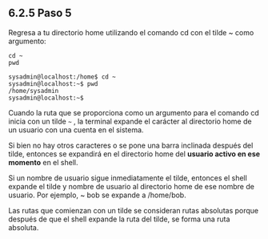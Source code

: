 ## 6.2.5 Paso 5
Regresa a tu directorio home utilizando el comando cd con el tilde ~ como argumento:

	cd ~
	pwd

```shell-session
sysadmin@localhost:/home$ cd ~
sysadmin@localhost:~$ pwd
/home/sysadmin
sysadmin@localhost:~$
```

Cuando la ruta que se proporciona como un argumento para el comando cd inicia con un tilde `~` , la terminal expande el carácter al directorio home de un usuario con una cuenta en el sistema.

Si bien no hay otros caracteres o se pone una barra inclinada después del tilde, entonces se expandirá en el directorio home del **usuario activo en ese momento** en el shell.

Si un nombre de usuario sigue inmediatamente el tilde, entonces el shell expande el tilde y nombre de usuario al directorio home de ese nombre de usuario. Por ejemplo, ~ bob se expande a /home/bob.

Las rutas que comienzan con un tilde se consideran rutas absolutas porque después de que el shell expande la ruta del tilde, se forma una ruta absoluta.

